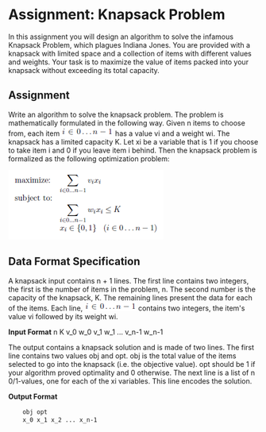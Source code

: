Assignment: Knapsack Problem
=====================

In this assignment you will design an algorithm to solve the infamous Knapsack Problem, which
plagues Indiana Jones. You are provided with a knapsack with limited space and a collection of
items with different values and weights. Your task is to maximize the value of items packed into
your knapsack without exceeding its total capacity.


Assignment
----------------
Write an algorithm to solve the knapsack problem. The problem is mathematically formulated in
the following way. Given n items to choose from, each item ![](knapsack_0.png) has a value vi and a
weight wi. The knapsack has a limited capacity K. Let xi be a variable that is 1 if you choose
to take item i and 0 if you leave item i behind. Then the knapsack problem is formalized as the
following optimization problem:

![](knapsack_1.png)

Data Format Specification
-------------------------
A knapsack input contains n + 1 lines. The first line contains two integers, the first is the number
of items in the problem, n. The second number is the capacity of the knapsack, K. The remaining
lines present the data for each of the items. Each line, ![](knapsack_0.png) contains two integers, the
item's value vi followed by its weight wi.

<b>Input Format</b>
    n K
    v_0 w_0
    v_1 w_1
    ...
    v_n-1 w_n-1

The output contains a knapsack solution and is made of two lines. The first line contains two values
obj and opt. obj is the total value of the items selected to go into the knapsack (i.e. the objective
value). opt should be 1 if your algorithm proved optimality and 0 otherwise. The next line is a list
of n 0/1-values, one for each of the xi variables. This line encodes the solution.

<b>Output Format</b>
```
    obj opt
    x_0 x_1 x_2 ... x_n-1
```
